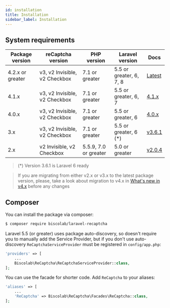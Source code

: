 ```yaml
---
id: installation
title: Installation
sidebar_label: Installation
---
```


## System requirements

| Package version  | reCaptcha version             | PHP version           | Laravel version         | Docs                                          |
| ---------------- | ----------------------------- | --------------------- | ----------------------- | --------------------------------------------- |
| 4.2.x or greater | v3, v2 Invisible, v2 Checkbox | 7.1 or greater        | 5.5 or greater, 6, 7, 8 | <a href="/docs/installation">Latest</a>       |
| 4.1.x            | v3, v2 Invisible, v2 Checkbox | 7.1 or greater        | 5.5 or greater, 6, 7    | <a href="/docs/4.1.x/installation">4.1.x</a>  |
| 4.0.x            | v3, v2 Invisible, v2 Checkbox | 7.1 or greater        | 5.5 or greater, 6       | <a href="/docs/4.0.x/installation">4.0.x</a>  |
| 3.x              | v3, v2 Invisible, v2 Checkbox | 7.1 or greater        | 5.5 or greater, 6 (\*)  | <a href="/docs/3.6.1/installation">v3.6.1</a> |
| 2.x              | v2 Invisible, v2 Checkbox     | 5.5.9, 7.0 or greater | 5.0 or greater          | <a href="/docs/2.0.4/installation">v2.0.4</a> |

> (\*) Version 3.6.1 is Laravel 6 ready

> If you are migrating from either v2.x or v3.x to the latest package version, please, take a look about migration to v4.x in [What's new in v4.x](whats-new.md) before any changes

## Composer

You can install the package via composer:

```sh
$ composer require biscolab/laravel-recaptcha
```

Laravel 5.5 (or greater) uses package auto-discovery, so doesn't require you to manually add the Service Provider, but if you don't use auto-discovery `ReCaptchaServiceProvider` must be registered in `config/app.php`:

```php
'providers' => [
    ...
    Biscolab\ReCaptcha\ReCaptchaServiceProvider::class,
];
```

You can use the facade for shorter code. Add `ReCaptcha` to your aliases:

```php
'aliases' => [
    ...
    'ReCaptcha' => Biscolab\ReCaptcha\Facades\ReCaptcha::class,
];
```
